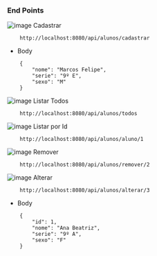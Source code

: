 ### End Points

![image]("https://img.shields.io/badge/POST-298D46?style=for-the-badge") Cadastrar
````
    http://localhost:8080/api/alunos/cadastrar
````
* Body 
````
    {
        "nome": "Marcos Felipe",
        "serie": "9º E",
        "sexo": "M" 
    }
````

![image]("https://img.shields.io/badge/GET-792DE4?style=for-the-badge") Listar Todos
````
    http://localhost:8080/api/alunos/todos
````

![image]("https://img.shields.io/badge/GET-792DE4?style=for-the-badge") Listar por Id
````
    http://localhost:8080/api/alunos/aluno/1
````

![image]("https://img.shields.io/badge/DELETE-FF0000?style=for-the-badge") Remover
````
    http://localhost:8080/api/alunos/remover/2
````

![image]("https://img.shields.io/badge/Codecov-F01F7A?style=for-the-badge&logo=Codecov&logoColor=white") Alterar
````
    http://localhost:8080/api/alunos/alterar/3
````
* Body
````
    {
        "id": 1,
        "nome": "Ana Beatriz",
        "serie": "9º A",
        "sexo": "F" 
    }
````
